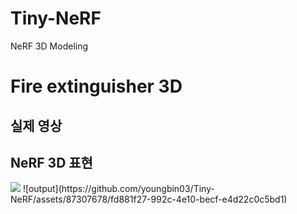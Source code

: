 # Tiny-NeRF
NeRF 3D Modeling

# Fire extinguisher 3D

## 실제 영상


## NeRF 3D 표현
<img src="https://github.com/youngbin03/Tiny-NeRF/assets/87307678/fd881f27-992c-4e10-becf-e4d22c0c5bd1">
![output](https://github.com/youngbin03/Tiny-NeRF/assets/87307678/fd881f27-992c-4e10-becf-e4d22c0c5bd1)
